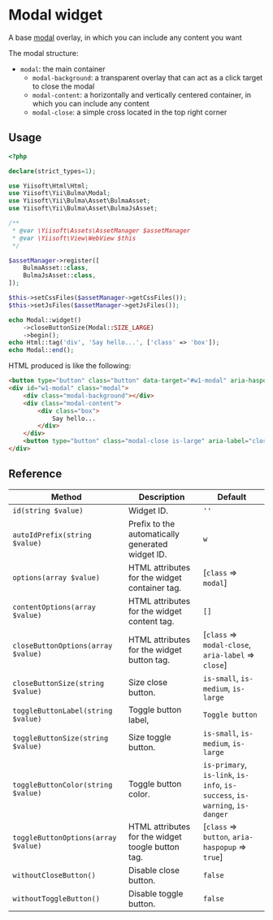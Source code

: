 # Modal widget

A base [modal](https://bulma.io/documentation/components/modal/) overlay, in which you can include any content you want

The modal structure:
- `modal`: the main container
    - `modal-background`: a transparent overlay that can act as a click target to close the modal
    - `modal-content`: a horizontally and vertically centered container, in which you can include any content
    - `modal-close`: a simple cross located in the top right corner

## Usage

```php
<?php

declare(strict_types=1);

use Yiisoft\Html\Html;
use Yiisoft\Yii\Bulma\Modal;
use Yiisoft\Yii\Bulma\Asset\BulmaAsset;
use Yiisoft\Yii\Bulma\Asset\BulmaJsAsset;

/**
 * @var \Yiisoft\Assets\AssetManager $assetManager
 * @var \Yiisoft\View\WebView $this
 */

$assetManager->register([
    BulmaAsset::class,
    BulmaJsAsset::class,
]);

$this->setCssFiles($assetManager->getCssFiles());
$this->setJsFiles($assetManager->getJsFiles());

echo Modal::widget()
    ->closeButtonSize(Modal::SIZE_LARGE)
    ->begin();
echo Html::tag('div', 'Say hello...', ['class' => 'box']);
echo Modal::end();
```

HTML produced is like the following:
```html
<button type="button" class="button" data-target="#w1-modal" aria-haspopup="true">Toggle button</button>
<div id="w1-modal" class="modal">
    <div class="modal-background"></div>
    <div class="modal-content">
        <div class="box">
            Say hello...
        </div>
    </div>
    <button type="button" class="modal-close is-large" aria-label="close"></button>
</div>
```

## Reference

Method | Description | Default
-------|-------------|---------
`id(string $value)` | Widget ID. | `''`
`autoIdPrefix(string $value)` | Prefix to the automatically generated widget ID. | `w`
`options(array $value)` | HTML attributes for the widget container tag. | [`class` => `modal`]
`contentOptions(array $value)`| HTML attributes for the widget content tag. | `[]`
`closeButtonOptions(array $value)` | HTML attributes for the widget button tag. | [`class` => `modal-close`, `aria-label` => `close`]
`closeButtonSize(string $value)` | Size close button. | `is-small`, `is-medium`, `is-large`
`toggleButtonLabel(string $value)` | Toggle button label, | `Toggle button`
`toggleButtonSize(string $value)` | Size toggle button. | `is-small`, `is-medium`, `is-large`
`toggleButtonColor(string $value)` | Toggle button color. | `is-primary`, `is-link`, `is-info`, `is-success`, `is-warning`, `is-danger`
`toggleButtonOptions(array $value)` |  HTML attributes for the widget toogle button tag. | [`class` => `button`, `aria-haspopup` => `true`]
`withoutCloseButton()` | Disable close button. | `false`
`withoutToggleButton()` | Disable toggle button. | `false`
